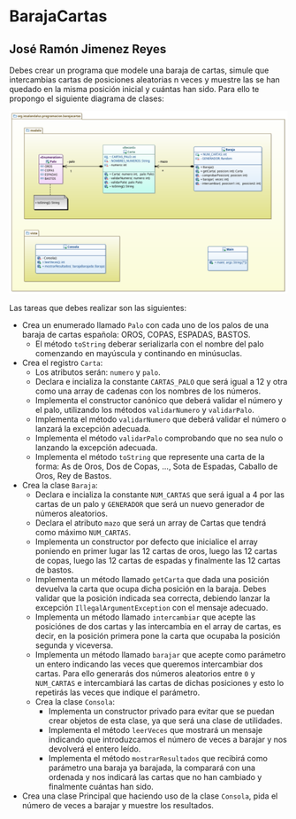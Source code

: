 # BarajaCartas
## José Ramón Jimenez Reyes

Debes crear un programa que modele una baraja de cartas, simule que intercambias cartas de posiciones aleatorias n veces y muestre las se han quedado en la misma posición inicial y cuántas han sido. Para ello te propongo el siguiente diagrama de clases:

![Diagrama de clases para Baraja](src/main/resources/uml/barajaCartas.png)

Las tareas que debes realizar son las siguientes:

- Crea un enumerado llamado `Palo` con cada uno de los palos de una baraja de cartas española: OROS, COPAS, ESPADAS, BASTOS.
    - El método `toString` deberar serializarla con el nombre del palo comenzando en mayúscula y continando en minúsuclas.
- Crea el registro `Carta`:
    - Los atributos serán: `numero` y `palo`.
    - Declara e incializa la constante `CARTAS_PALO` que será igual a 12 y otra como una array de cadenas con los nombres de los números.
    - Implementa el constructor canónico que deberá validar el número y el palo, utilizando los métodos `validarNumero` y `validarPalo`.
    - Implementa el método `validarNumero` que deberá validar el número o lanzará la excepción adecuada.
    - Implementa el método `validarPalo` comprobando que no sea nulo o lanzando la excepción adecuada.
    - Implementa el método `toString` que represente una carta de la forma: As de Oros, Dos de Copas, ..., Sota de Espadas, Caballo de Oros, Rey de Bastos.
- Crea la clase `Baraja`:
    - Declara e incializa la constante `NUM_CARTAS` que será igual a 4 por las cartas de un palo y `GENERADOR` que será un nuevo generador de números aleatorios.
    - Declara el atributo `mazo` que será un array de Cartas que tendrá como máximo `NUM_CARTAS`.
    - Implementa un constructor por defecto que inicialice el array poniendo en primer lugar las 12 cartas de oros, luego las 12 cartas de copas, luego las 12 cartas de espadas y finalmente las 12 cartas de bastos.
    - Implementa un método llamado `getCarta` que dada una posición devuelva la carta que ocupa dicha posición en la baraja. Debes validar que la posición indicada sea correcta, debiendo lanzar la excepción `IllegalArgumentException` con el mensaje adecuado.
    - Implementa un método llamado `intercambiar` que acepte las posiciónes de dos cartas y las intercambia en el array de cartas, es decir, en la posición primera pone la carta que ocupaba la posición segunda y viceversa. 
    - Implementa un método llamado `barajar` que acepte como parámetro un entero indicando las veces que queremos intercambiar dos cartas. Para ello generarás dos números aleatorios entre `0` y `NUM_CARTAS` e intercambiará las cartas de dichas posiciones y esto lo repetirás las veces que indique el parámetro.
  - Crea la clase `Consola`: 
    - Implementa un constructor privado para evitar que se puedan crear objetos de esta clase, ya que será una clase de utilidades.
    - Implementa el método `leerVeces` que mostrará un mensaje indicando que introduzcamos el número de veces a barajar y nos devolverá el entero leído.
    - Implementa el método `mostrarResultados` que recibirá como parámetro una baraja ya barajada, la comparará con una ordenada y nos indicará las cartas que no han cambiado y finalmente cuántas han sido.
- Crea una clase Principal que haciendo uso de la clase `Consola`, pida el número de veces a barajar y muestre los resultados.